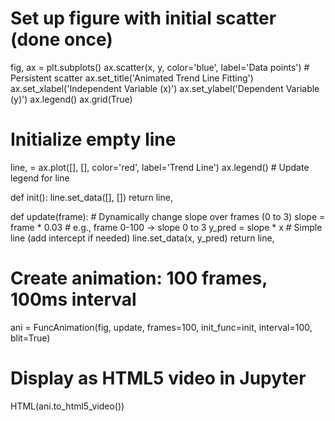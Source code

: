 # Set up figure with initial scatter (done once)
fig, ax = plt.subplots()
ax.scatter(x, y, color='blue', label='Data points')  # Persistent scatter
ax.set_title('Animated Trend Line Fitting')
ax.set_xlabel('Independent Variable (x)')
ax.set_ylabel('Dependent Variable (y)')
ax.legend()
ax.grid(True)

# Initialize empty line
line, = ax.plot([], [], color='red', label='Trend Line')
ax.legend()  # Update legend for line

def init():
    line.set_data([], [])
    return line,

def update(frame):
    # Dynamically change slope over frames (0 to 3)
    slope = frame * 0.03  # e.g., frame 0-100 -> slope 0 to 3
    y_pred = slope * x  # Simple line (add intercept if needed)
    line.set_data(x, y_pred)
    return line,

# Create animation: 100 frames, 100ms interval
ani = FuncAnimation(fig, update, frames=100, init_func=init, interval=100, blit=True)

# Display as HTML5 video in Jupyter
HTML(ani.to_html5_video())